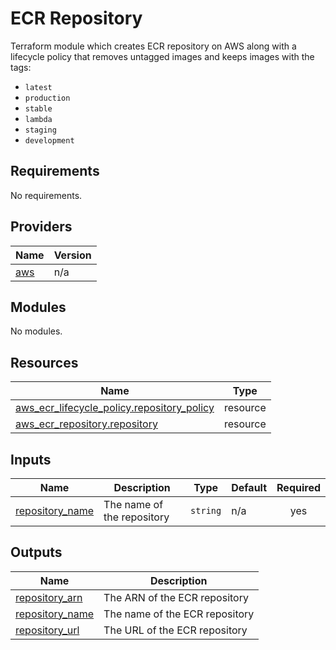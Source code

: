 # ECR Repository

Terraform module which creates ECR repository on AWS along with a lifecycle policy that removes untagged images and keeps images with the tags:

- `latest`
- `production`
- `stable`
- `lambda`
- `staging`
- `development`

<!-- BEGIN_TF_DOCS -->
## Requirements

No requirements.

## Providers

| Name | Version |
|------|---------|
| <a name="provider_aws"></a> [aws](#provider\_aws) | n/a |

## Modules

No modules.

## Resources

| Name | Type |
|------|------|
| [aws_ecr_lifecycle_policy.repository_policy](https://registry.terraform.io/providers/hashicorp/aws/latest/docs/resources/ecr_lifecycle_policy) | resource |
| [aws_ecr_repository.repository](https://registry.terraform.io/providers/hashicorp/aws/latest/docs/resources/ecr_repository) | resource |

## Inputs

| Name | Description | Type | Default | Required |
|------|-------------|------|---------|:--------:|
| <a name="input_repository_name"></a> [repository\_name](#input\_repository\_name) | The name of the repository | `string` | n/a | yes |

## Outputs

| Name | Description |
|------|-------------|
| <a name="output_repository_arn"></a> [repository\_arn](#output\_repository\_arn) | The ARN of the ECR repository |
| <a name="output_repository_name"></a> [repository\_name](#output\_repository\_name) | The name of the ECR repository |
| <a name="output_repository_url"></a> [repository\_url](#output\_repository\_url) | The URL of the ECR repository |
<!-- END_TF_DOCS -->
